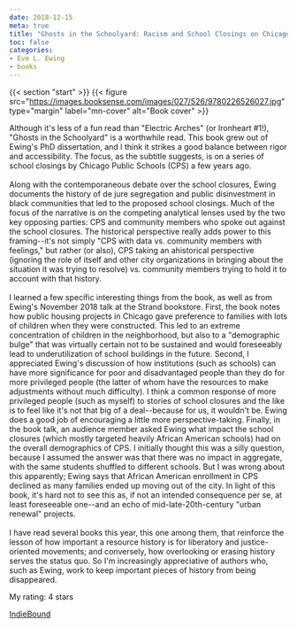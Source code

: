 ```yaml
---
date: 2018-12-15
meta: true
title: "Ghosts in the Schoolyard: Racism and School Closings on Chicago's South Side"
toc: false
categories:
- Eve L. Ewing
- books
---
```


{{< section "start" >}}
{{< figure src="https://images.booksense.com/images/027/526/9780226526027.jpg" type="margin" label="mn-cover" alt="Book cover" >}}

Although it's less of a fun read than "Electric Arches" (or Ironheart #1!), "Ghosts in the Schoolyard" is a worthwhile read. This book grew out of Ewing's PhD dissertation, and I think it strikes a good balance between rigor and accessibility. The focus, as the subtitle suggests, is on a series of school closings by Chicago Public Schools (CPS) a few years ago.<br /><br />Along with the contemporaneous debate over the school closures, Ewing documents the history of de jure segregation and public disinvestment in black communities that led to the proposed school closings. Much of the focus of the narrative is on the competing analytical lenses used by the two key opposing parties: CPS and community members who spoke out against the school closures. The historical perspective really adds power to this framing--it's not simply "CPS with data vs. community members with feelings," but rather (or also), CPS taking an ahistorical perspective (ignoring the role of itself and other city organizations in bringing about the situation it was trying to resolve) vs. community members trying to hold it to account with that history. <br /><br />I learned a few specific interesting things from the book, as well as from Ewing's November 2018 talk at the Strand bookstore. First, the book notes how public housing projects in Chicago gave preference to families with lots of children when they were constructed. This led to an extreme concentration of children in the neighborhood, but also to a "demographic bulge" that was virtually certain not to be sustained and would foreseeably lead to underutilization of school buildings in the future. Second, I appreciated Ewing's discussion of how institutions (such as schools) can have more significance for poor and disadvantaged people than they do for more privileged people (the latter of whom have the resources to make adjustments without much difficulty). I think a common response of more privileged people (such as myself) to stories of school closures and the like is to feel like it's not that big of a deal--because for us, it wouldn't be. Ewing does a good job of encouraging a little more perspective-taking. Finally, in the book talk, an audience member asked Ewing what impact the school closures (which mostly targeted heavily African American schools) had on the overall demographics of CPS. I initially thought this was a silly question, because I assumed the answer was that there was no impact in aggregate, with the same students shuffled to different schools. But I was wrong about this apparently; Ewing says that African American enrollment in CPS declined as many families ended up moving out of the city. In light of this book, it's hard not to see this as, if not an intended consequence per se, at least foreseeable one--and an echo of mid-late-20th-century "urban renewal" projects.<br /><br />I have read several books this year, this one among them, that reinforce the lesson of how important a resource history is for liberatory and justice-oriented movements; and conversely, how overlooking or erasing history serves the status quo. So I'm increasingly appreciative of authors who, such as Ewing, work to keep important pieces of history from being disappeared.

My rating: 4 stars  

[IndieBound](https://www.indiebound.org/book/9780226526027)
